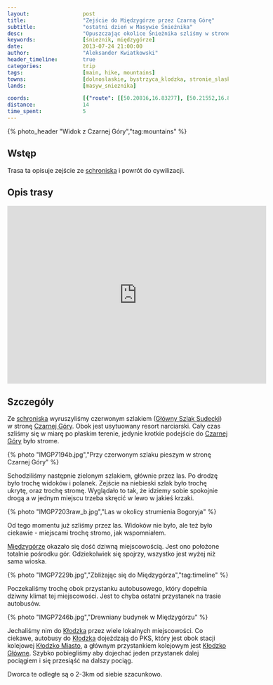 ```yaml
---
layout:                 post
title:                  "Zejście do Międzygórze przez Czarną Górę"
subtitle:               "ostatni dzień w Masywie Śnieżnika"
desc:                   "Opuszczając okolice Śnieżnika szliśmy w stronę Międzygórza, które jest bardzo klimatyczną miejscowością."
keywords:               [śnieżnik, międzygórze]
date:                   2013-07-24 21:00:00
author:                 "Aleksander Kwiatkowski"
header_timeline:        true
categories:             trip
tags:                   [main, hike, mountains]
towns:                  [dolnoslaskie, bystrzyca_klodzka, stronie_slaskie]
lands:                  [masyw_snieznika]

coords:                 [{"route": [[50.20816,16.83277], [50.21552,16.83552], [50.24786,16.81406], [50.25181,16.80479], [50.24434,16.78325], [50.22837,16.76514]], "type": "hike"}, {"route": [[50.22852,16.76361], [50.22939,16.73838], [50.21676,16.70233], [50.20798,16.65117]], "type": "bus"}]
distance:               14
time_spent:             5
---
```


[wiki-masyw-snieznika]:         https://pl.wikipedia.org/wiki/Masyw_%C5%9Anie%C5%BCnika
[wiki-klodzko]:                 https://pl.wikipedia.org/wiki/K%C5%82odzko
[wiki-schronisko]:              https://pl.wikipedia.org/wiki/Schronisko_PTTK_%E2%80%9ENa_%C5%9Anie%C5%BCniku%E2%80%9D
[wiki-snieznik]:                https://pl.wikipedia.org/wiki/%C5%9Anie%C5%BCnik_(g%C3%B3ra)
[wiki-niedzwiedzia]:            https://pl.wikipedia.org/wiki/Jaskinia_Nied%C5%BAwiedzia_(Sudety)
[wiki-kletno]:                  https://pl.wikipedia.org/wiki/Kletno
[wiki-kopalnia-uranu]:          https://pl.wikipedia.org/wiki/Kopaliny_(kopalnia_uranu)
[wiki-gss]:                     https://pl.wikipedia.org/wiki/G%C5%82%C3%B3wny_Szlak_Sudecki
[wiki-czarna-gora]:             https://pl.wikipedia.org/wiki/Czarna_G%C3%B3ra_(Masyw_%C5%9Anie%C5%BCnika)
[wiki-miedzygorze]:             https://pl.wikipedia.org/wiki/Mi%C4%99dzyg%C3%B3rze_(wojew%C3%B3dztwo_dolno%C5%9Bl%C4%85skie)
[wiki-klodzko-miasto]:          https://pl.wikipedia.org/wiki/K%C5%82odzko_Miasto
[wiki-klodzko-glowne]:          https://pl.wikipedia.org/wiki/K%C5%82odzko_G%C5%82%C3%B3wne

{% photo_header "Widok z Czarnej Góry","tag:mountains" %}

Wstęp
-----

Trasa ta opisuje zejście ze [schroniska][wiki-schronisko] i powrót do cywilizacji.

Opis trasy
----------

<iframe height='405' width='590' frameborder='0' allowtransparency='true' scrolling='no' src='https://www.strava.com/activities/334987411/embed/816f4500ab3eec472512f5bd452b87163800c19e'></iframe>

Szczególy
---------

Ze [schroniska][wiki-schronisko] wyruszyliśmy czerwonym szlakiem ([Główny Szlak Sudecki][wiki-gss])
w stronę [Czarnej Góry][wiki-czarna-gora]. Obok jest usytuowany resort narciarski. Cały czas szliśmy się w miarę
po płaskim terenie, jedynie krotkie podejście do [Czarnej Góry][wiki-czarna-gora] było strome.

{% photo "IMGP7194b.jpg","Przy czerwonym szlaku pieszym w stronę Czarnej Góry" %}

Schodziliśmy następnie zielonym szlakiem, głównie przez las. Po drodzę było trochę
widoków i polanek. Zejście na niebieski szlak było trochę ukrytę, oraz trochę stromę.
Wyglądało to tak, że idziemy sobie spokojnie drogą a w jednym miejscu trzeba skręcić
w lewo w jakieś krzaki.

{% photo "IMGP7203raw_b.jpg","Las w okolicy strumienia Bogoryja" %}

Od tego momentu już szliśmy przez las. Widoków nie było, ale też było ciekawie - miejscami trochę stromo,
jak wspomniałem.

[Międzygórze][wiki-miedzygorze] okazało się dość dziwną miejscowością. Jest ono położone totalnie pośrodku gór.
Gdziekolwiek się spojrzy, wszystko jest wyżej niż sama wioska.

{% photo "IMGP7229b.jpg","Zbliżając się do Międzygórza","tag:timeline" %}

Poczekaliśmy trochę obok przystanku autobusowego, który dopełnia dziwny klimat tej miejscowości. Jest to
chyba ostatni przystanek na trasie autobusów.

{% photo "IMGP7246b.jpg","Drewniany budynek w Międzygórzu" %}

Jechaliśmy nim do [Kłodzka][wiki-klodzko] przez wiele lokalnych miejscowości. Co ciekawe, autobusy
do [Kłodzka][wiki-klodzko] dojeżdzają do PKS, który jest obok stacji kolejowej
[Kłodzko Miasto][wiki-klodzko-miasto], a głównym przystankiem kolejowym jest
[Kłodzko Główne][wiki-klodzko-glowne]. Szybko pobiegliśmy aby dojechać jeden przystanek dalej pociągiem i
się przesiąść na dalszy pociąg.

Dworca te odległe są o 2-3km od siebie szacunkowo.
